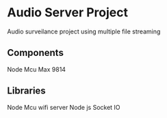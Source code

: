 # Audio Server Project

Audio surveilance project using multiple file streaming

## Components

Node Mcu
Max 9814

## Libraries

Node Mcu wifi server
Node js
Socket IO
